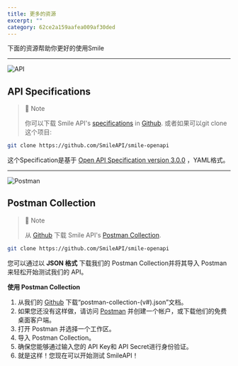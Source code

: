 ```yaml
---
title: 更多的资源
excerpt: ""
category: 62ce2a159aafea009af30ded
---
```




下面的资源帮助你更好的使用Smile

---
<!-- focus: false -->
![API](https://img.icons8.com/ios/50/000000/api-settings.png)

## API Specifications
> 📘 Note
> 
> 你可以下载 Smile API's [specifications](https://github.com/SmileAPI/smile-openapi/blob/main/openapi-v1.yaml) in [Github](https://github.com/SmileAPI). 或者如果可以git clone这个项目:

``` bash
git clone https://github.com/SmileAPI/smile-openapi
```

这个Specification是基于 [Open API Specification version 3.0.0](https://swagger.io/specification/) ，YAML格式。

---
<!-- focus: false -->
![Postman](https://img.icons8.com/wired/50/000000/postman-api.png)

## Postman Collection

> 📘 Note
> 
> 从  [Github](https://github.com/SmileAPI) 下载 Smile API's [Postman Collection](https://github.com/SmileAPI/smile-openapi/blob/main/postman-collection-v1.json). 

``` bash
git clone https://github.com/SmileAPI/smile-openapi
```

您可以通过以 **JSON 格式** 下载我们的 Postman Collection并将其导入 Postman 来轻松开始测试我们的 API。

**使用 Postman Collection**

1. 从我们的 [Github](https://github.com/SmileAPI/smile-openapi) 下载“postman-collection-(v#).json”文档。
2. 如果您还没有这样做，请访问 [Postman](https://www.postman.com/) 并创建一个帐户，或下载他们的免费桌面客户端。
3. 打开 Postman 并选择一个工作区。
4. 导入 Postman Collection。
5. 确保您能够通过输入您的 API Key和 API Secret进行身份验证。 
6. 就是这样！您现在可以开始测试 SmileAPI！